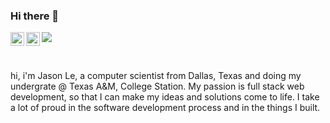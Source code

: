 ### Hi there 👋

<a href="https://www.instagram.com/thereal.jle/">
  <img align="left" alt="Abhishek's Instagram" width="22px" src="https://raw.githubusercontent.com/hussainweb/hussainweb/main/icons/instagram.png" />
</a>

<a href="https://www.linkedin.com/in/vjasonle/">
  <img align="left" alt="LinkedIN" width="22px" src="https://raw.githubusercontent.com/peterthehan/peterthehan/master/assets/linkedin.svg" />
</a>

![](https://visitor-badge.glitch.me/badge?page_id=jasonisazn.jasonisazn)

<br />

hi, i'm Jason Le, a computer scientist from Dallas, Texas and doing my undergrate @ Texas A&M, College Station. My passion is full stack web development, so that I can make my ideas and solutions come to life. I take a lot of proud in the software development process and in the things I built.
